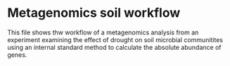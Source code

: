 # Metagenomics soil workflow 

This file shows thw workflow of a metagenomics analysis from an experiment examining the effect of drought on soil microbial communitites using an internal standard method to calculate the absolute abundance of genes. 
